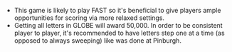 * This game is likely to play FAST so it's beneficial to give players ample opportunities for scoring via more relaxed settings.
* Getting all letters in GLOBE will award 50,000.  In order to be consistent player to player, it's recommended to have letters step one at a time (as opposed to always sweeping) like was done at Pinburgh.